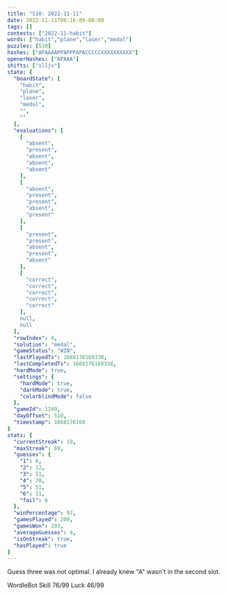 ```yaml
---
title: "510: 2022-11-11"
date: 2022-11-11T06:16:09-08:00
tags: []
contests: ["2022-11-habit"]
words: ["habit","plane","laser","medal"]
puzzles: [510]
hashes: ["APAAAAPPAPPPAPACCCCCXXXXXXXXXX"]
openerHashes: ["APAAA"]
shifts: ["slljv"]
state: {
  "boardState": [
    "habit",
    "plane",
    "laser",
    "medal",
    "",
    ""
  ],
  "evaluations": [
    [
      "absent",
      "present",
      "absent",
      "absent",
      "absent"
    ],
    [
      "absent",
      "present",
      "present",
      "absent",
      "present"
    ],
    [
      "present",
      "present",
      "absent",
      "present",
      "absent"
    ],
    [
      "correct",
      "correct",
      "correct",
      "correct",
      "correct"
    ],
    null,
    null
  ],
  "rowIndex": 4,
  "solution": "medal",
  "gameStatus": "WIN",
  "lastPlayedTs": 1668176169338,
  "lastCompletedTs": 1668176169338,
  "hardMode": true,
  "settings": {
    "hardMode": true,
    "darkMode": true,
    "colorblindMode": false
  },
  "gameId": 1249,
  "dayOffset": 510,
  "timestamp": 1668176169
}
stats: {
  "currentStreak": 19,
  "maxStreak": 69,
  "guesses": {
    "1": 0,
    "2": 12,
    "3": 51,
    "4": 78,
    "5": 51,
    "6": 11,
    "fail": 6
  },
  "winPercentage": 97,
  "gamesPlayed": 209,
  "gamesWon": 203,
  "averageGuesses": 4,
  "isOnStreak": true,
  "hasPlayed": true
}
---
```

<!-- more -->
Guess three was not optimal. I already knew "A" wasn't in the second slot. 

WordleBot
Skill 76/99
Luck 46/99
